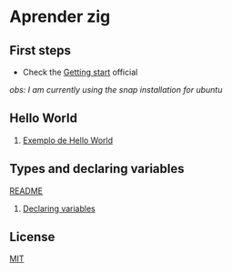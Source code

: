 # Aprender zig

## First steps

- Check the [Getting start](https://ziglang.org/learn/getting-started/) official

*obs: I am currently using the snap installation for ubuntu*


## Hello World

1. [Exemplo de Hello World](./1_Hello_World)

## Types and declaring variables

[README](./2_TYPES_VARIABLES/README.md)
1. [Declaring variables](./2_TYPES_VARIABLES/1_declaring.zig)

## License

[MIT](./LICENSE)